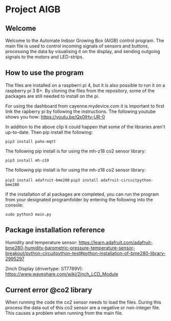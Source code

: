 # Project AIGB

Welcome
------
Welcome to the Automate Indoor Growing Box (AIGB) control program. The main file is used to control incoming signals of sensors  and buttons, processing the data by visualising it on the display, and sending outgoing signals to the motors and LED-strips.

How to use the program
------
The files are installed on a raspberri pi 4, but it is also possible to run it on a raspberry pi 3 B+. By cloning the files from the repository, some of the packages are still needed to install on the pi.

For using the dashboard from cayenne.mydevice.com it is important to first link the rapberry pi by following the instructions. The following youtube shows you how: https://youtu.be/Qx0IHv-UR-0

In addition to the above clip it could happen that some of the libraries aren't up-to-date. Then pip install the following:

```pip3 install paho-mqtt```

The following pip install is for using the mh-z18 co2 sensor library:

```pip3 install mh-z19```

The following pip install is for using the mh-z18 co2 sensor library:

```pip3 install adafruit-bme280```
```pip3 install adafruit-circuitpython-bme280```

If the installation of al packages are completed, you can run the program from your designated programfolder by entering the following into the console: 

```sudo python3 main.py```

Package installation reference
------
Humidity and temperature sensor: https://learn.adafruit.com/adafruit-bme280-humidity-barometric-pressure-temperature-sensor-breakout/python-circuitpython-test#python-installation-of-bme280-library-2995297

2inch Display (drivertype: ST7789V): https://www.waveshare.com/wiki/2inch_LCD_Module

Current error @co2 library
------
When running the code the co2 sensor needs to load the files. During this process the data out of this co2 sensor are a negative or non-integer file. This causes a problem when running from the main file.
